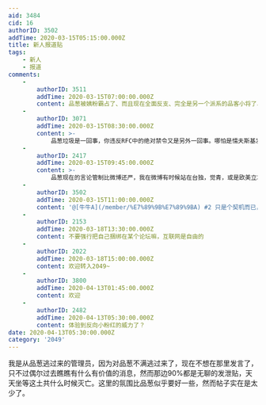 ```yaml
---
aid: 3484
cid: 16
authorID: 3502
addTime: 2020-03-15T05:15:00.000Z
title: 新人报道贴
tags:
    - 新人
    - 报道
comments:
    -
        authorID: 3511
        addTime: 2020-03-15T07:00:00.000Z
        content: 品葱被姨粉霸占了、而且现在全面反支、完全是另一个派系的品客小将了、我也呆不下去了
    -
        authorID: 3071
        addTime: 2020-03-15T08:30:00.000Z
        content: >-
            品葱垃圾是一回事，你违反RFC中的绝对禁令又是另外一回事。哪怕是懦夫斯基发钓鱼信息，依然会被放白名单。给你观察而没有处决你，已经是对你前期建设论坛行为的认可，而对你采用保护机制了。到了这个论坛你如果还是如此依然会被处决，这点没有什么疑问。话说，很多人都把这个站当做品葱流放地使用呢。
    -
        authorID: 2417
        addTime: 2020-03-15T09:45:00.000Z
        content: >-
            品葱现在的言论管制比微博还严，我在微博有时候站在台独，觉青，或是欧美立场说几句话，只要小粉红不举报，一般问题都不大。但是在品葱站在墙内立场说几句话，就立刻会被限制发言。
    -
        authorID: 3502
        addTime: 2020-03-15T11:00:00.000Z
        content: '@[牛牛A](/member/%E7%89%9B%E7%89%9BA) #2 只是个契机而已，新品葱给我的感觉是越来越反智，早就不爱了'
    -
        authorID: 2153
        addTime: 2020-03-18T13:30:00.000Z
        content: 不要强行把自己捆绑在某个论坛嘛，互联网是自由的
    -
        authorID: 2022
        addTime: 2020-03-18T15:00:00.000Z
        content: 欢迎转入2049~
    -
        authorID: 3800
        addTime: 2020-04-13T01:45:00.000Z
        content: 欢迎
    -
        authorID: 2482
        addTime: 2020-04-13T05:30:00.000Z
        content: 体验到反向小粉红的威力了？
date: 2020-04-13T05:30:00.000Z
category: '2049'
---
```


我是从品葱逃过来的管理员，因为对品葱不满逃过来了，现在不想在那里发言了，只不过偶尔过去瞧瞧有什么有价值的消息，然而那边90%都是无聊的发泄贴，天天坐等这土共什么时候灭亡。这里的氛围比品葱似乎要好一些，然而帖子实在是太少了。
